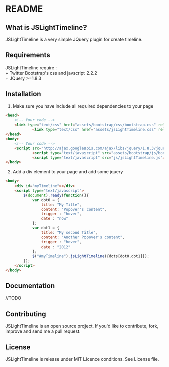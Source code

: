 README
======

What is JSLightTimeline?
-----------------

JSLightTimeline is a very simple JQuery plugin for create timeline. 

Requirements
------------

JSLightTimeline require :  
      + Twitter Bootstrap's css and javscript 2.2.2  
      + JQuery >=1.8.3  

Installation
------------
1. Make sure you have include all required dependencies to your page  
```html
<head>
	<!-- Your code -->	
	<link type="text/css" href="assets/bootstrap/css/bootstrap.css" rel="stylesheet" media="screen" />    
        	<link type="text/css" href="assets/jsLightTimeline.css" rel="stylesheet" media="screen" />  
</head>  
<body>	
	<!-- Your code -->	
	<script src="http://ajax.googleapis.com/ajax/libs/jquery/1.8.3/jquery.min.js"></script>  
        	<script type="text/javascript" src="assets/bootstrap/js/bootstrap.min.js"></script>  
        	<script type="text/javascript" src="js/jsLightTimeline.js"></script>  
</body>
```
2. Add a div element to your page and add some jquery   
```html
<body>
	<div id="myTimeline"></div>
	<script type="text/javascript">
		$(document).ready(function(){
			var dot0 = {
				title: "My Title",
				content: "Popover's content",
				trigger : "hover",
				date : "now"
			};
			var dot1 = {
				title: "My second Title",
				content: "Another Popover's content",
				trigger : "hover",
				date : "2012"
			};
			$("#myTimeline").jsLightTimeline({dots[dot0,dot1]});
		});	
	</script>
</body>
```  

Documentation
-------------

//TODO

Contributing
------------

JSLightTimeline is an open source project.
If you'd like to contribute, fork, improve and send me a pull request.

License
----------------------

JSLightTimeline is release under MIT Licence conditions.
See License file.